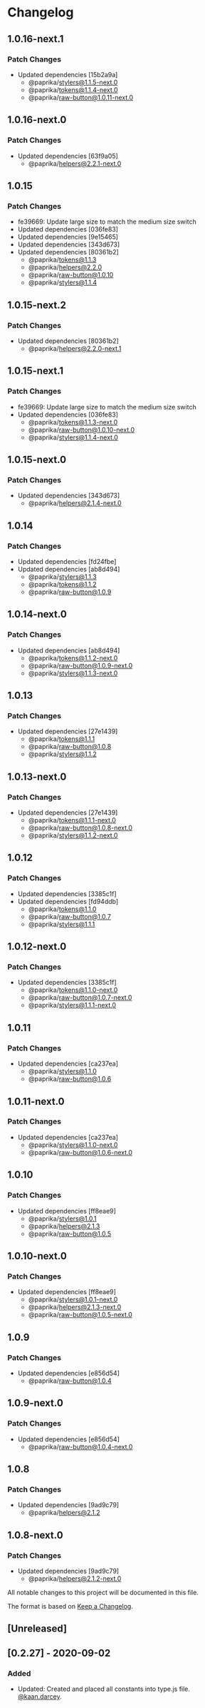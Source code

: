 # Changelog

## 1.0.16-next.1

### Patch Changes

- Updated dependencies [15b2a9a]
  - @paprika/stylers@1.1.5-next.0
  - @paprika/tokens@1.1.4-next.0
  - @paprika/raw-button@1.0.11-next.0

## 1.0.16-next.0

### Patch Changes

- Updated dependencies [63f9a05]
  - @paprika/helpers@2.2.1-next.0

## 1.0.15

### Patch Changes

- fe39669: Update large size to match the medium size switch
- Updated dependencies [036fe83]
- Updated dependencies [9e15465]
- Updated dependencies [343d673]
- Updated dependencies [80361b2]
  - @paprika/tokens@1.1.3
  - @paprika/helpers@2.2.0
  - @paprika/raw-button@1.0.10
  - @paprika/stylers@1.1.4

## 1.0.15-next.2

### Patch Changes

- Updated dependencies [80361b2]
  - @paprika/helpers@2.2.0-next.1

## 1.0.15-next.1

### Patch Changes

- fe39669: Update large size to match the medium size switch
- Updated dependencies [036fe83]
  - @paprika/tokens@1.1.3-next.0
  - @paprika/raw-button@1.0.10-next.0
  - @paprika/stylers@1.1.4-next.0

## 1.0.15-next.0

### Patch Changes

- Updated dependencies [343d673]
  - @paprika/helpers@2.1.4-next.0

## 1.0.14

### Patch Changes

- Updated dependencies [fd24fbe]
- Updated dependencies [ab8d494]
  - @paprika/stylers@1.1.3
  - @paprika/tokens@1.1.2
  - @paprika/raw-button@1.0.9

## 1.0.14-next.0

### Patch Changes

- Updated dependencies [ab8d494]
  - @paprika/tokens@1.1.2-next.0
  - @paprika/raw-button@1.0.9-next.0
  - @paprika/stylers@1.1.3-next.0

## 1.0.13

### Patch Changes

- Updated dependencies [27e1439]
  - @paprika/tokens@1.1.1
  - @paprika/raw-button@1.0.8
  - @paprika/stylers@1.1.2

## 1.0.13-next.0

### Patch Changes

- Updated dependencies [27e1439]
  - @paprika/tokens@1.1.1-next.0
  - @paprika/raw-button@1.0.8-next.0
  - @paprika/stylers@1.1.2-next.0

## 1.0.12

### Patch Changes

- Updated dependencies [3385c1f]
- Updated dependencies [fd94ddb]
  - @paprika/tokens@1.1.0
  - @paprika/raw-button@1.0.7
  - @paprika/stylers@1.1.1

## 1.0.12-next.0

### Patch Changes

- Updated dependencies [3385c1f]
  - @paprika/tokens@1.1.0-next.0
  - @paprika/raw-button@1.0.7-next.0
  - @paprika/stylers@1.1.1-next.0

## 1.0.11

### Patch Changes

- Updated dependencies [ca237ea]
  - @paprika/stylers@1.1.0
  - @paprika/raw-button@1.0.6

## 1.0.11-next.0

### Patch Changes

- Updated dependencies [ca237ea]
  - @paprika/stylers@1.1.0-next.0
  - @paprika/raw-button@1.0.6-next.0

## 1.0.10

### Patch Changes

- Updated dependencies [ff8eae9]
  - @paprika/stylers@1.0.1
  - @paprika/helpers@2.1.3
  - @paprika/raw-button@1.0.5

## 1.0.10-next.0

### Patch Changes

- Updated dependencies [ff8eae9]
  - @paprika/stylers@1.0.1-next.0
  - @paprika/helpers@2.1.3-next.0
  - @paprika/raw-button@1.0.5-next.0

## 1.0.9

### Patch Changes

- Updated dependencies [e856d54]
  - @paprika/raw-button@1.0.4

## 1.0.9-next.0

### Patch Changes

- Updated dependencies [e856d54]
  - @paprika/raw-button@1.0.4-next.0

## 1.0.8

### Patch Changes

- Updated dependencies [9ad9c79]
  - @paprika/helpers@2.1.2

## 1.0.8-next.0

### Patch Changes

- Updated dependencies [9ad9c79]
  - @paprika/helpers@2.1.2-next.0

All notable changes to this project will be documented in this file.

The format is based on [Keep a Changelog](https://keepachangelog.com/en/1.0.0/).

## [Unreleased]

## [0.2.27] - 2020-09-02

### Added

- Updated: Created and placed all constants into type.js file. [@kaan.darcey](https://github.com/KDarcey).
